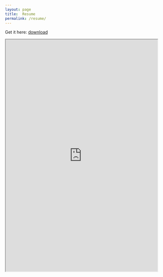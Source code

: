 ```yaml
---
layout: page
title:  Resume
permalink: /resume/
---
```

Get it here: <a href="https://drive.google.com/file/d/0B60HfAD9wkNmV0g3X3J4X0RrUVk/view">download</a>
<iframe  src="https://drive.google.com/file/d/0B60HfAD9wkNmV0g3X3J4X0RrUVk/preview" width="100%" height="768">
</iframe>
